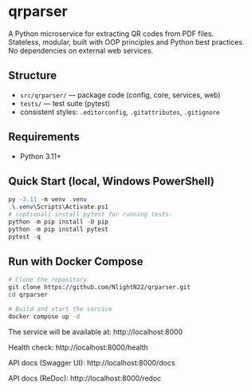 # qrparser

A Python microservice for extracting QR codes from PDF files.  
Stateless, modular, built with OOP principles and Python best practices.  
No dependencies on external web services.

## Structure
- `src/qrparser/` — package code (config, core, services, web)
- `tests/` — test suite (pytest)
- consistent styles: `.editorconfig`, `.gitattributes`, `.gitignore`

## Requirements
- Python 3.11+

## Quick Start (local, Windows PowerShell)
```powershell
py -3.11 -m venv .venv
.\.venv\Scripts\Activate.ps1
# (optional) install pytest for running tests:
python -m pip install -U pip
python -m pip install pytest
pytest -q
```
## Run with Docker Compose
``` bash
# Clone the repository
git clone https://github.com/NlightN22/qrparser.git
cd qrparser

# Build and start the service
docker compose up -d
```
The service will be available at:
http://localhost:8000

Health check: http://localhost:8000/health

API docs (Swagger UI): http://localhost:8000/docs

API docs (ReDoc): http://localhost:8000/redoc